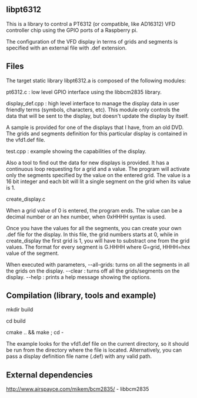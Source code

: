## libpt6312

This is a library to control a PT6312 (or compatible, like AD16312) VFD controller chip using the GPIO ports of a Raspberry pi.

The configuration of the VFD display in terms of grids and segments is specified with an external file with .def extension.

## Files

The target static library libpt6312.a is composed of the following modules:

   pt6312.c        : low level GPIO interface using the libbcm2835 library.
   
   display_def.cpp : high level interface to manage the display data in user
                     friendly terms (symbols, characters, etc). This module
                     only controls the data that will be sent to the display,
                     but doesn't update the display by itself.

A sample is provided for one of the displays that I have, from an old DVD. The grids
and segments definition for this particular display is contained in the vfd1.def file.

  test.cpp        : example showing the capabilities of the display.

Also a tool to find out the data for new displays is provided. It has a continuous loop
requesting for a grid and a value. The program will activate only the segments specified
by the value on the entered grid. The value is a 16 bit integer and each bit will lit a
single segment on the grid when its value is 1.

  create_display.c

When a grid value of 0 is entered, the program ends. The value can be a decimal number or
an hex number, when 0xHHHH syntax is used.

Once you have the values for all the segments, you can create your own .def file for the
display. In this file, the grid numbers starts at 0, while in create_display the first
grid is 1, you will have to substract one from the grid values. The format for every
segment is G.HHHH where G=grid, HHHH=hex value of the segment.

When executed with parameters,
   --all-grids: turns on all the segments in all the grids on the display.
   --clear    : turns off all the grids/segments on the display.
   --help     : prints a help message showing the options.

## Compilation (library, tools and example)

mkdir build

cd build

cmake .. && make ; cd -


The example looks for the vfd1.def file on the current directory, so it should be run
from the directory where the file is located. Alternatively, you can pass a display
definition file name (.def) with any valid path.

## External dependencies

  http://www.airspayce.com/mikem/bcm2835/ - libbcm2835

